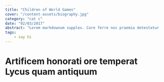 ```yaml
---
title: "Children of World Games"
cover: "/content-assets/biography.jpg"
category: "cat c"
date: "02/03/2017"
abstract: "Lorem markdownum supplex. Care ferre nos praemia detestatur oderit vitatumque, tardius pello ostentare; dixit."
tags:
    - say hi
---
```

# Artificem honorati ore temperat Lycus quam antiquum

